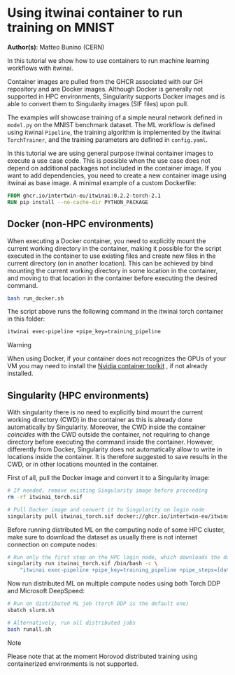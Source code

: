 # Using itwinai container to run training on MNIST

**Author(s)**: Matteo Bunino (CERN)

In this tutorial we show how to use containers to run machine learning workflows with itwinai.

Container images are pulled from the GHCR associated with our GH repository and are Docker
images. Although Docker is generally not supported in HPC environments, Singularity supports
Docker images and is able to convert them to Singularity images (SIF files) upon pull.

The examples will showcase training of a simple neural network defined in `model.py` on the
MNIST benchmark dataset. The ML workflow is defined using itwinai `Pipeline`, the training
algorithm is implemented by the itwinai `TorchTrainer`, and the training parameters are
defined in `config.yaml`.

In this tutorial we are using general purpose itwinai container images to execute a use case code.
This is possible when the use case does not depend on additional packages not included in the container
image. If you want to add dependencies, you need to create a new container image using itwinai as
base image. A minimal example of a custom Dockerfile:

```dockerfile
FROM ghcr.io/intertwin-eu/itwinai:0.2.2-torch-2.1
RUN pip install --no-cache-dir PYTHON_PACKAGE
```

## Docker (non-HPC environments)

When executing a Docker container, you need to explicitly mount the current working directory
in the container, making it possible for the script executed in the container to use existing
files and create new files in the current directory (on in another location). This can be achieved
by bind mounting the current working directory in some location in the container, and moving to
that location in the container before executing the desired command.

```bash
bash run_docker.sh
```

The script above runs the following command in the itwinai torch container
in this folder:

```bash
itwinai exec-pipeline +pipe_key=training_pipeline
```

> [!WARNING]
> When using Docker, if your container does not recognizes the GPUs of your VM
> you may need to install the
> [Nvidia container toolkit](https://docs.nvidia.com/datacenter/cloud-native/container-toolkit/latest/index.html)
> , if not already installed.

## Singularity (HPC environments)

With singularity there is no need to explicitly bind mount the current working directory (CWD) in the container
as this is already done automatically by Singularity. Moreover, the CWD inside the container *coincides*
with the CWD outside the container, not requiring to change directory before executing the command inside
the container. However, differently from Docker, Singularity does
not automatically allow to write in locations inside the container. It is therefore suggested to save
results in the CWD, or in other locations mounted in the container.

First of all, pull the Docker image and convert it to a Singularity image:

```bash
# If needed, remove existing Singularity image before proceeding
rm -rf itwinai_torch.sif

# Pull Docker image and convert it to Singularity on login node
singularity pull itwinai_torch.sif docker://ghcr.io/intertwin-eu/itwinai:0.2.2-torch-2.1
```

Before running distributed ML on the computing node of some HPC cluster, make sure to download
the dataset as usually there is not internet connection on compute nodes:

```bash
# Run only the first step on the HPC login node, which downloads the datasets if not present
singularity run itwinai_torch.sif /bin/bash -c \
    "itwinai exec-pipeline +pipe_key=training_pipeline +pipe_steps=[dataloading_step]"
```

Now run distributed ML on multiple compute nodes using both Torch DDP and Microsoft DeepSpeed:

```bash
# Run on distributed ML job (torch DDP is the default one)
sbatch slurm.sh

# Alternatively, run all distributed jobs
bash runall.sh
```

> [!NOTE]
> Please note that at the moment Horovod distributed training using containerized environments
> is not supported.
